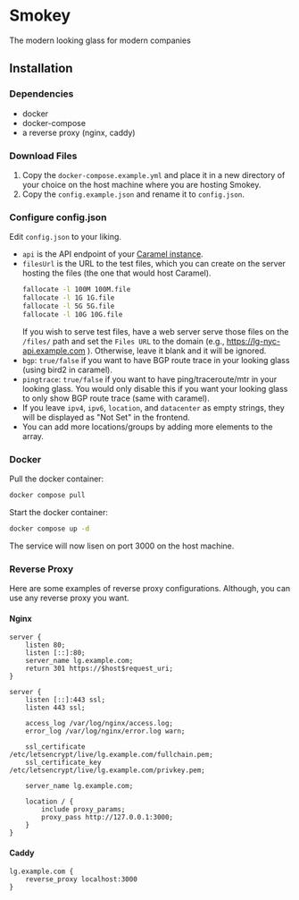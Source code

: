 # Smokey
The modern looking glass for modern companies

## Installation

### Dependencies
- docker
- docker-compose
- a reverse proxy (nginx, caddy)

### Download Files
1. Copy the `docker-compose.example.yml` and place it in a new directory of your choice on the host machine where you are hosting Smokey.
2. Copy the `config.example.json` and rename it to `config.json`.

### Configure config.json
Edit `config.json` to your liking.

- `api` is the API endpoint of your [Caramel instance](https://github.com/kittensaredabest/caramel).
- `filesUrl` is the URL to the test files, which you can create on the server hosting the files (the one that would host Caramel).
    ```bash
    fallocate -l 100M 100M.file
    fallocate -l 1G 1G.file
    fallocate -l 5G 5G.file
    fallocate -l 10G 10G.file
    ```
    If you wish to serve test files, have a web server serve those files on the `/files/` path and set the `Files URL` to the domain (e.g., https://lg-nyc-api.example.com ). Otherwise, leave it blank and it will be ignored.
- `bgp`: `true/false` if you want to have BGP route trace in your looking glass (using bird2 in caramel).
- `pingtrace`: `true/false` if you want to have ping/traceroute/mtr in your looking glass. You would only disable this if you want your looking glass to only show BGP route trace (same with caramel).
- If you leave `ipv4`, `ipv6`, `location`, and `datacenter` as empty strings, they will be displayed as "Not Set" in the frontend.
- You can add more locations/groups by adding more elements to the array.

### Docker
Pull the docker container:
```bash
docker compose pull
```

Start the docker container:
```bash
docker compose up -d
```
The service will now lisen on port 3000 on the host machine.


### Reverse Proxy
Here are some examples of reverse proxy configurations. Although, you can use any reverse proxy you want.
#### Nginx
```
server {
    listen 80;
    listen [::]:80;
    server_name lg.example.com;
    return 301 https://$host$request_uri;
}

server {
    listen [::]:443 ssl;
    listen 443 ssl;

    access_log /var/log/nginx/access.log;
    error_log /var/log/nginx/error.log warn;

    ssl_certificate /etc/letsencrypt/live/lg.example.com/fullchain.pem;
    ssl_certificate_key /etc/letsencrypt/live/lg.example.com/privkey.pem;

    server_name lg.example.com;

    location / {
        include proxy_params;
        proxy_pass http://127.0.0.1:3000;
    }
}
```

#### Caddy
```
lg.example.com {
    reverse_proxy localhost:3000
}
```